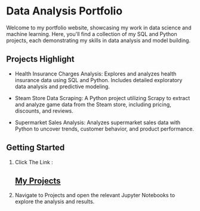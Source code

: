 # Data Analysis Portfolio

Welcome to my portfolio website, showcasing my work in data science and machine learning. Here, you'll find a collection of my SQL and Python projects, each demonstrating my skills in data analysis and model building.

## Projects Highlight
* Health Insurance Charges Analysis: Explores and analyzes health insurance data using SQL and Python. Includes detailed exploratory data analysis and predictive modeling.

* Steam Store Data Scraping: A Python project utilizing Scrapy to extract and analyze game data from the Steam store, including pricing, discounts, and reviews.

* Supermarket Sales Analysis: Analyzes supermarket sales data with Python to uncover trends, customer behavior, and product performance.

## Getting Started
1. Click The Link :

   ## [My Projects](https://vikramnigam.github.io/MyProjects/)

2. Navigate to Projects and open the relevant Jupyter Notebooks to explore the analysis and results.
